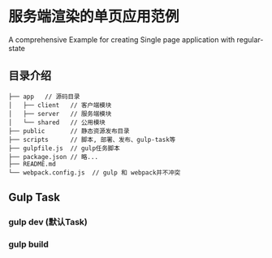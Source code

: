 # 服务端渲染的单页应用范例

A comprehensive Example for creating Single page application with regular-state 

## 目录介绍

```
├── app   // 源码目录
│   ├── client   // 客户端模块
│   ├── server   // 服务端模块
│   └── shared   // 公用模块
├── public       // 静态资源发布目录
├── scripts      // 脚本, 部署、发布、gulp-task等
├── gulpfile.js  // gulp任务脚本
├── package.json // 略...
├── README.md    
└── webpack.config.js  // gulp 和 webpack并不冲突
```

## Gulp Task

### gulp dev (默认Task)

### gulp build





